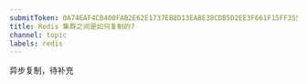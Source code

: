 ```yaml
---
submitToken: 0A74EAF4CB400FAB2E62E1737EB8D13EABE38CDB5D2EE3F661F15FF3558E9C53
title: Redis 集群之间是如何复制的?
channel: topic
labels: redis
---
```


异步复制，待补充

